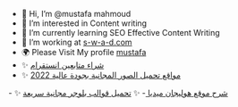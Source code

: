 - 👋 Hi, I’m @mustafa mahmoud
- 👀 I’m interested in Content writing
- 🌱 I’m currently learning SEO Effective Content Writing
- 💞️ I’m working at <a href="https://s-w-a-d.com/" title="موقع سواد">s-w-a-d.com</a>
- 🌍 Please Visit My profile <a href="https://s-w-a-d.com/" title="وكالة سواد">mustafa</a>
- ✨ <a href="https://s-w-a-d.com/buy-instagram-followers/p1630964487" title="post title">شراء متابعين انستقرام</a>
- ✨ <a href="https://www.litetsni.com/2022/04/best-free-photo-download-sites.html" title="post title">مواقع تحميل الصور المجانية بجودة عالية 2022
</a>
- ✨ <a href="https://www.litetsni.com/2022/04/hooligan-media.html" title="post title"> شرح موقع هوليجان ميديا 
</a>
- ✨ <a href="https://www.litetsni.com/2022/04/free-blogger-templates.html" title="post title"> تحميل قوالب بلوجر مجانية سريعة 
</a>












<!---
mustafammahm/mustafammahm is a ✨ special ✨ repository because its `README.md` (this file) appears on your GitHub profile.
You can click the Preview link to take a look at your changes.
--->
